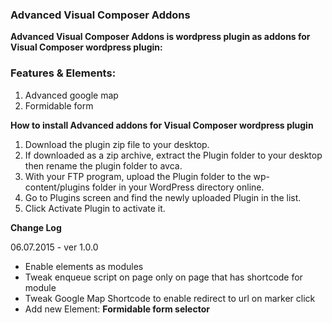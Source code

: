 ### Advanced Visual Composer Addons
**Advanced Visual Composer Addons is wordpress plugin as addons for Visual Composer wordpress plugin:**

### Features & Elements:  
1. Advanced google map
1. Formidable form

**How to install Advanced addons for Visual Composer wordpress plugin**

1. Download the plugin zip file to your desktop.
1. If downloaded as a zip archive, extract the Plugin folder to your desktop then rename the plugin folder to avca.
1. With your FTP program, upload the Plugin folder to the wp-content/plugins folder in your WordPress directory online.
1. Go to Plugins screen and find the newly uploaded Plugin in the list.
1. Click Activate Plugin to activate it.

**Change Log**

06.07.2015 - ver 1.0.0

 - Enable elements as modules
 - Tweak enqueue script on page only on page that has shortcode for module
 - Tweak Google Map Shortcode to enable redirect to url on marker click
 - Add new Element: **Formidable form selector**
